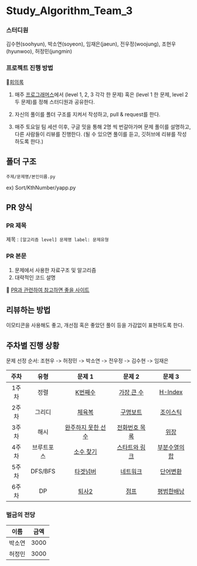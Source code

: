 # Study_Algorithm_Team_3

### 스터디원

김수현(soohyun), 박소연(soyeon), 임재은(jaeun), 전우정(woojung), 조현우(hyunwoo), 허정민(jungmin) 

### 프로젝트 진행 방법
📃[회의록](https://docs.google.com/document/d/1t9rlRxRS-0eBUO4R9krUoGP0py9L_dBEpL7fk9917Sc/edit)

1. 매주 [프로그래머스](https://programmers.co.kr/learn/challenges)에서
(level 1, 2, 3 각각 한 문제) 혹은 (level 1 한 문제, level 2 두 문제)를 정해 스터디원과 공유한다.

2. 자신의 풀이를 폴더 구조를 지켜서 작성하고, pull & request를 한다.

3. 매주 토요일 팀 세션 이후, 구글 밋을 통해 2명 씩 번갈아가며 문제 풀이를 설명하고, 다른 사람들이 리뷰를 진행한다. (될 수 있으면 풀이를 듣고, 깃허브에 리뷰를 작성하도록 한다.)


## 폴더 구조

`주제/문제명/본인이름.py`

ex) Sort/KthNumber/yapp.py

## PR 양식

### PR 제목

제목 : `[알고리즘 level] 문제명 label: 문제유형`

### PR 본문

1. 문제에서 사용한 자료구조 및 알고리즘
2. 대략적인 코드 설명

📌 [PR과 관련하여 참고하면 좋을 사이트](https://github.com/CodeTest-StudyGroup/Code-Test-Study/wiki/%F0%9F%A7%B2-Pull-Request-&-Commit-Message-%EA%B7%9C%EC%B9%99)

## 리뷰하는 방법

이모티콘을 사용해도 좋고, 개선점 혹은 좋았던 풀이 등을 가감없이 표현하도록 한다.


## 주차별 진행 상황

문제 선정 순서: 조현우 -> 허정민 -> 박소연 -> 전우정 -> 김수현 -> 임재은

| 주차  | 유형 | 문제 1 | 문제 2 | 문제 3 |
| :---: | :--: | :---: | :----: | :----: |
| 1주차 | 정렬 | [K번째수](https://programmers.co.kr/learn/courses/30/lessons/42748) | [가장 큰 수](https://programmers.co.kr/learn/courses/30/lessons/42746) | [H-Index](https://programmers.co.kr/learn/courses/30/lessons/42747) |
| 2주차 |   그리디   |  [체육복](https://programmers.co.kr/learn/courses/30/lessons/42862)      |  [구명보트](https://programmers.co.kr/learn/courses/30/lessons/42885?language=python3)      |  [조이스틱](https://programmers.co.kr/learn/courses/30/lessons/42860?language=python3)     |
| 3주차 |   해시   |  [완주하지 못한 선수](https://programmers.co.kr/learn/courses/30/lessons/42576)   |   [전화번호 목록](https://programmers.co.kr/learn/courses/30/lessons/42577)  |  [위장](https://programmers.co.kr/learn/courses/30/lessons/42578)   |
| 4주차 |   브루트포스   |    [소수 찾기](https://programmers.co.kr/learn/courses/30/lessons/42839?language=python3)    |   [스타트와 링크](https://www.acmicpc.net/problem/14889)     |   [부분수열의 합](https://www.acmicpc.net/problem/1182)   |
| 5주차 |  DFS/BFS    |  [타겟넘버](https://programmers.co.kr/learn/courses/30/lessons/43165)      |    [네트워크](https://programmers.co.kr/learn/courses/30/lessons/43162)    |  [단어변환](https://programmers.co.kr/learn/courses/30/lessons/43163)     |
| 6주차 |    DP  |   [퇴사2](https://www.acmicpc.net/problem/15486)     |  [점프](https://www.acmicpc.net/problem/1890)      |    [평범한배낭](https://www.acmicpc.net/problem/12865)   |


### 벌금의 전당
| 이름 | 금액 |
| :---: | :--: |
| 박소연 | 3000 |
| 허정민 | 3000 |



